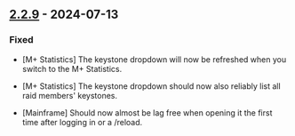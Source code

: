 ## [2.2.9](https://github.com/NintendoLink07/MythicIOGrabber/releases/tag/2.2.9) - 2024-07-13

### Fixed

- [M+ Statistics] The keystone dropdown will now be refreshed when you switch to the M+ Statistics.

- [M+ Statistics] The keystone dropdown should now also reliably list all raid members' keystones.

- [Mainframe] Should now almost be lag free when opening it the first time after logging in or a /reload.